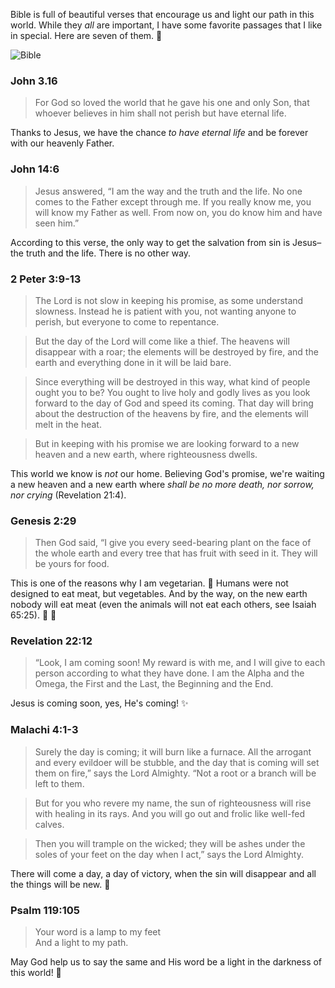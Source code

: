 Bible is full of beautiful verses that encourage us and light our path in this world. While they *all* are important, I have some favorite passages that I like in special. Here are seven of them. :dizzy:

![Bible](http://i.imgur.com/azJ7KGA.jpg)

### John 3.16
> For God so loved the world that he gave his one and only Son, that whoever believes in him shall not perish but have eternal life.

Thanks to Jesus, we have the chance *to have eternal life* and be forever with our heavenly Father. 

### John 14:6

> Jesus answered, “I am the way and the truth and the life. No one comes to the Father except through me. If you really know me, you will know my Father as well. From now on, you do know him and have seen him.”

According to this verse, the only way to get the salvation from sin is Jesus–the truth and the life. There is no other way.

### 2 Peter 3:9-13
> The Lord is not slow in keeping his promise, as some understand slowness. Instead he is patient with you, not wanting anyone to perish, but everyone to come to repentance.

> But the day of the Lord will come like a thief. The heavens will disappear with a roar; the elements will be destroyed by fire, and the earth and everything done in it will be laid bare.

> Since everything will be destroyed in this way, what kind of people ought you to be? You ought to live holy and godly lives as you look forward to the day of God and speed its coming. That day will bring about the destruction of the heavens by fire, and the elements will melt in the heat.

> But in keeping with his promise we are looking forward to a new heaven and a new earth, where righteousness dwells.

This world we know is *not* our home. Believing God's promise, we're waiting a new heaven and a new earth where *shall be no more death, nor sorrow, nor crying* (Revelation 21:4).

### Genesis 2:29

> Then God said, “I give you every seed-bearing plant on the face of the whole earth and every tree that has fruit with seed in it. They will be yours for food.

This is one of the reasons why I am vegetarian. :green_apple: Humans were not designed to eat meat, but vegetables. And by the way, on the new earth nobody will eat meat (even the animals will not eat each others, see Isaiah 65:25). :leaves: :grapes:

### Revelation 22:12

 > “Look, I am coming soon! My reward is with me, and I will give to each person according to what they have done. I am the Alpha and the Omega, the First and the Last, the Beginning and the End.

Jesus is coming soon, yes, He's coming! :sparkles:

### Malachi 4:1-3

> Surely the day is coming; it will burn like a furnace. All the arrogant and every evildoer will be stubble, and the day that is coming will set them on fire,” says the Lord Almighty. “Not a root or a branch will be left to them. 

> But for you who revere my name, the sun of righteousness will rise with healing in its rays. And you will go out and frolic like well-fed calves.

> Then you will trample on the wicked; they will be ashes under the soles of your feet on the day when I act,” says the Lord Almighty.

There will come a day, a day of victory, when the sin will disappear and all the things will be new. :high_brightness:

### Psalm 119:105

> Your word is a lamp to my feet<br>
> And a light to my path.

May God help us to say the same and His word be a light in the darkness of this world! :flashlight:
